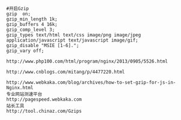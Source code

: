     #开启Gzip
    gzip  on;
    gzip_min_length 1k;
    gzip_buffers 4 16k;
    gzip_comp_level 3;
    gzip_types text/html text/css image/png image/jpeg application/javascript text/javascript image/gif;
    gzip_disable "MSIE [1-6].";
    gzip_vary off;
    
    http://www.php100.com/html/program/nginx/2013/0905/5526.html
    
    http://www.cnblogs.com/mitang/p/4477220.html
    
    http://www.webkaka.com/blog/archives/how-to-set-gzip-for-js-in-Nginx.html
    专业网站测速平台
    http://pagespeed.webkaka.com
    站长工具
    http://tool.chinaz.com/Gzips